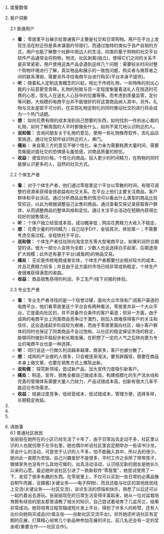 1. 度量数值
2. 客户洞察  

    2.1 普通用户
      - **看：**
        零居里平台展示给普通客户主要是社交和日常购物。用户在平台上发现生活在附近但是素未谋面的邻居们，而通过独特的类似于自产自销的方式，用户也能了解整个社群中周边人的生活。同类的基于购物的社交平台软件产品通常会将购物，物流，社区剥离(独立)，使得它们之间的关系不是非常紧密，用户使用这类产品会遇到这样几个问题：需要较长时间对整个购物环境进行了解，真实物品和展示的一致性问题，购买者与推荐者之间的联系薄弱，需要另外寻找电商平台进行购买(平台本身不提供)。
      - **听：**
        随着私人定制这类概念的兴起，相比于传统礼物，一些特殊的别出心裁的小玩意更受青睐。礼物的别致与否一定程度衡量着送礼人在挑选时花费的心思，受礼人在送礼人心目中的位置等等。而考虑到质量监管，定价等问题，大规模的电商平台并不能很好的将这类商品纳入其中。另外，礼物与交友是密不可分的，在实现礼物定制化的同时推动社交的进行将会成为一个热门话题。
      - **想：**
        如何花费有限的成本淘到自己想要的东西，如何找到一件别出心裁的礼物，如何了解周围的人平时都做些什么，如何不突兀地认识附近的人。
      - **说和做：**
        去询问朋友关于礼物的意见，使用一些礼物推荐软件，去礼品店里挑选，通过社交软件结识附近的人，串门。
      - **痛处：**
        来自第三方的意见不够个性化，亲力亲为需要耗费大量时间，需要克服面对面社交的恐惧感与羞怯感，对商品质量的担忧。
      - **收益：**
        便宜的价格，个性化的商品，投入更少的时间精力，在购物的同时能够认识更多的人，自然的社交方式。

    2.2 个体生产者
      - **看：**
        对于个体生产者，他们通过零居里这个平台以零散的时间，有限可调整的资源来获得金钱收益和社交关系。在平台上他们主要关注商品，客户群体和平台活动。通过分析商品出售的情况可以看出什么类型的商品比较受欢迎，以此为根据调整自己出售的商品。通过查看交易记录获取客户群体，从而调整商品的整体风格和定位。通过关注平台活动在短期内获得比较好的销售情况。
      - **听：**
        个体户独立经营成本高，成功概率低；网店花费精力大收入不稳定。
      - **想：**
        花费少量的时间精力；自己动手DIY，金钱其次，体验第一；不需要考虑交易过程，全程依托于平台。
      - **说和做：**
        个体生产者往往转向淘宝京东等大型电商平台，如果利润符合期望的话，很大一部分人会转为全职；少数人也会选择白手起家，后期逐渐扩大规模；此外还有基于平台(咸鱼网)的物品交易。
      - **痛处：**
        无论是传统电商或者实体，个体生产者都要付出相对较大的成本，并且花费精力较多；并且由于这方面的市场已经非常成熟稳定，个体生产者很难获得满意的收益。
      - **收益：**
        商品销售获得的利润，手工生产/线下对接的体验。

    2.3 专业生产者
      - **看：**
        专业生产者寻找的是一个信誉过硬，面向大众市场有广阔客户渠道的电商平台，他们看零居里这个平台会有两种看法，零居里并非一个大众平台，它是面向社区的，并不具备符合条件的客户渠道；但另一方面，由于成熟的电商平台上同类商品竞争过于激烈，刚加入很难获得客户的关注和信任，这会造成起步阶段较为艰难，而由于零居里面向社区，缩小客户群体的同时也保证了同类商品不会过饱和，以社区的稳定保证市场的稳定，能够同时做到平稳起步和长期发展。在积攒了一定的人气之后转向更为专业的电商平台也是一种选择。
      - **听：**
        同行说这一行做久利润越来越薄，商家多，客户也被分散了。
      - **想：**
        成熟的产业做的人很多，只会被逐渐淘汰，要另辟蹊径，既要在商品本身上做文章，也要在销售方式上推陈出新。
      - **说和做：**
        探究新领域，尝试新产品，加大宣传力度吸引新客户。
      - **痛处：**
        制造，宣传，销售全都自己做成本高，构建规模化的生产流水线和完善的管理体系需要大量人力财力，产品试错成本高，创新有很大几率不能迎合市场需求。
      - **收益：**
        规避过度竞争，低经营成本，低试错成本，管理方便，选择多样，长期稳定收益。

3.
4.
5.
        
6. 讲故事  
    6.1 普通社区居民  
    张丽丽在她所在的小区已经生活了十年了，由于日常出去走动不多，社区里认识的人也就仅限于左邻右里。她也偶尔听说社区里会定期举办一些读书沙龙，茶会什么的活动，可是苦于认识的人不多，怕不能融入其中，所以去的很少。她对此一直颇为苦恼，自己兴趣爱好不是很多，平时工作之余除了带带孩子，做做家务也没有什么其他可做的。出去活动活动，认识结交新的朋友是她长久以来的心愿。最近她听说社区引进了一款新软件“零居里”，她尝试使用了一下，发现了很多有趣的东西。在零居里上，不仅可以买到一些日常的必需品像自制牛肉酱，豆瓣酱(关键业务——电子购物)，而且还能与社区的其他居民线上交流(关键业务——社区交流)，谈论生活的烦恼和快乐，熟悉了以后还可以一起约着出去游玩。张丽丽现在的日常生活变得丰富起来，她从一位对盆栽培育颇有经验的朋友那里请教了相关的知识，自己尝试着培育了几盆吊兰，结果非常成功。她将培育过程剪辑成短片发上平台，得到了许多人的称赞，还有人出价向她购买成品(价值主张——创新社区交流平台)。另外她还听说社区有定期的花展，打算精心培育几个新品种参加花展的评比，前几名还会有一定的奖金呢(重要合作——社区合作)。

